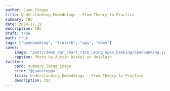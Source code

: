 ```yaml
---
author: Juan Stoppa
title: Understanding Embeddings - From Theory to Practice
summary: TBC
date: 2024-11-19
description: TBC
draft: true
math: true
tags: ["openbanking", "fintech", "api", "demo"]
cover:
    image: "posts/demo_bar_chart_race_using_open_banking/openbanking.jpg"
    caption: Photo by Austin Distel on Unsplash
twitter:
    card: summary_large_image
    site: "@juanstoppa"
    title: Understanding Embeddings - From Theory to Practice
    description: TBC
---
```




